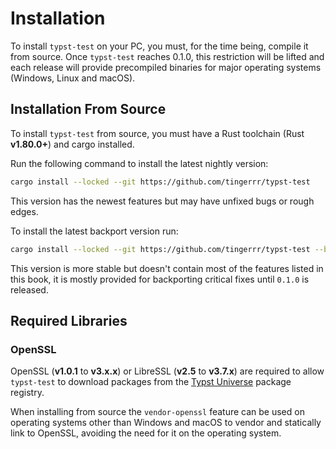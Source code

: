 # Installation
To install `typst-test` on your PC, you must, for the time being, compile it from source.
Once `typst-test` reaches 0.1.0, this restriction will be lifted and each release will provide precompiled binaries for major operating systems (Windows, Linux and macOS).

## Installation From Source
To install `typst-test` from source, you must have a Rust toolchain (Rust **v1.80.0+**) and cargo installed.

Run the following command to install the latest nightly version:
```bash
cargo install --locked --git https://github.com/tingerrr/typst-test
```
This version has the newest features but may have unfixed bugs or rough edges.

To install the latest backport version run:
```bash
cargo install --locked --git https://github.com/tingerrr/typst-test --branch backport
```
This version is more stable but doesn't contain most of the features listed in this book, it is mostly provided for backporting critical fixes until `0.1.0` is released.

## Required Libraries
### OpenSSL
OpenSSL (**v1.0.1** to **v3.x.x**) or LibreSSL (**v2.5** to **v3.7.x**) are required to allow `typst-test` to download packages from the [Typst Universe](https://typst.app/universe) package registry.

When installing from source the `vendor-openssl` feature can be used on operating systems other than Windows and macOS to  vendor and statically link to OpenSSL, avoiding the need for it on the operating system.
